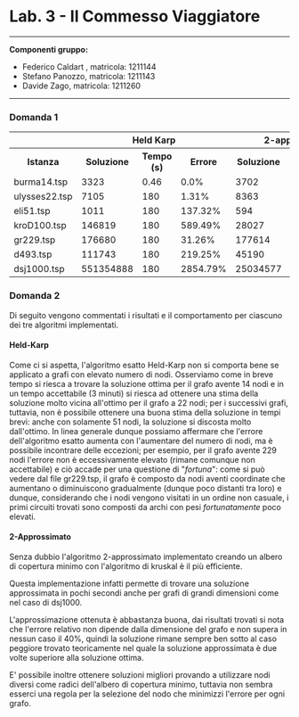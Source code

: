 # Lab. 3 - Il Commesso Viaggiatore

***
**Componenti gruppo:**

- Federico Caldart , matricola: 1211144
- Stefano Panozzo, matricola: 1211143
- Davide Zago, matricola: 1211260

***

### Domanda 1

<table>
  <tr>
  <th></th>
  <th colspan="3">Held Karp</th>
  <th colspan="3">2-approssimato</th>
  <th colspan="3"> Euristica costruttiva</th>
  </tr>
  <tr>
    <th>Istanza</th>
    <th>Soluzione</th>
    <th>Tempo (s) </th>
    <th>Errore</th>
    <th>Soluzione</th>
    <th>Tempo (s) </th>
    <th>Errore</th>
    <th>Soluzione</th>
    <th>Tempo (s) </th>
    <th>Errore</th>
  </tr>
  <tr>
     <td>burma14.tsp</td>
     <td>3323</td>
     <td>0.46</td>
     <td>0.0%</td>
     <td>3702</td>
     <td>0.0</td>
     <td>11.41%</td>
     <td></td>
     <td></td>
     <td></td>
  </tr>
  <tr>
     <td>ulysses22.tsp</td>
     <td>7105</td>
     <td>180</td>
     <td>1.31%</td>
     <td>8363</td>
     <td>0.0</td>
     <td>19.25%</td>
     <td></td>
     <td></td>
     <td></td>
  </tr>
  <tr>
     <td>eli51.tsp</td>
     <td>1011</td>
     <td>180</td>
     <td>137.32%</td>
     <td>594</td>
     <td>0.01</td>
     <td>39.44%</td>
     <td></td>
     <td></td>
     <td></td>
  </tr>
  <tr>
     <td>kroD100.tsp</td>
     <td>146819</td>
     <td>180</td>
     <td>589.49%</td>
     <td>28027</td>
     <td>0.02</td>
     <td>31.62%</td>
     <td></td>
     <td></td>
     <td></td>
  </tr>
  <tr>
     <td>gr229.tsp</td>
     <td>176680</td>
     <td>180</td>
     <td>31.26%</td>
     <td>177614</td>
     <td>0.13</td>
     <td>31.95%</td>
     <td></td>
     <td></td>
     <td></td>
  </tr>
  <tr>
     <td>d493.tsp</td>
     <td>111743</td>
     <td>180</td>
     <td>219.25%</td>
     <td>45190</td>
     <td>0.72</td>
     <td>29.11%</td>
     <td></td>
     <td></td>
     <td></td>
  </tr>
  <tr>
     <td>dsj1000.tsp</td>
     <td>551354888</td>
     <td>180</td>
     <td>2854.79%</td>
     <td>25034577</td>
     <td>3.2</td>
     <td>34.16%</td>
     <td></td>
     <td></td>
     <td></td>
  </tr>
  

</table>

### Domanda 2

Di seguito vengono commentati i risultati e il comportamento per ciascuno dei tre algoritmi implementati.

#### Held-Karp
Come ci si aspetta, l'algoritmo esatto Held-Karp non si comporta bene se applicato a grafi con elevato numero di nodi.
Osserviamo come in breve tempo si riesca a trovare la soluzione ottima per il grafo avente 14 nodi e in un tempo accettabile (3 minuti) si riesca ad ottenere una stima della soluzione molto vicina all'ottimo per il grafo a 22 nodi; per i successivi grafi, tuttavia, non è possibile ottenere una buona stima della soluzione in tempi brevi: anche con solamente 51 nodi, la soluzione si discosta molto dall'ottimo.
In linea generale dunque possiamo affermare che l'errore dell'algoritmo esatto aumenta con l'aumentare del numero di nodi, ma è possibile incontrare delle eccezioni; per esempio, per il grafo avente 229 nodi l'errore non è eccessivamente elevato (rimane comunque non accettabile) e ciò accade per una questione di "*fortuna*": come si può vedere dal file gr229.tsp, il grafo è composto da nodi aventi coordinate che aumentano o diminuiscono gradualmente (dunque poco distanti tra loro) e dunque, considerando che i nodi vengono visitati in un ordine non casuale, i primi circuiti trovati sono composti da archi con pesi *fortunatamente* poco elevati.

#### 2-Approssimato

Senza dubbio l'algoritmo 2-approssimato implementato creando un albero di copertura minimo con l'algoritmo di kruskal è il più efficiente.   

Questa implementazione infatti permette di trovare una soluzione approssimata in pochi secondi anche per grafi di grandi dimensioni come nel caso di dsj1000.

L'approssimazione ottenuta è abbastanza buona, dai risultati trovati si nota che l'errore relativo non dipende dalla dimensione del grafo e non supera in nessun caso il 40%, quindi la soluzione rimane sempre ben sotto al caso peggiore trovato teoricamente nel quale la soluzione approssimata è due volte superiore alla soluzione ottima.

E' possibile inoltre ottenere soluzioni migliori provando a utilizzare nodi diversi come radici dell'albero di copertura minimo, tuttavia non sembra esserci una regola per la selezione del nodo che minimizzi l'errore per ogni grafo.                                                                                                                                                                          












